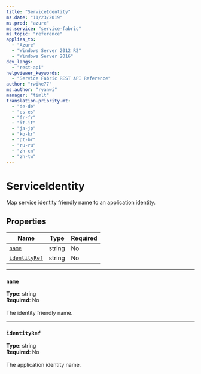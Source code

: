 ```yaml
---
title: "ServiceIdentity"
ms.date: "11/23/2019"
ms.prod: "azure"
ms.service: "service-fabric"
ms.topic: "reference"
applies_to: 
  - "Azure"
  - "Windows Server 2012 R2"
  - "Windows Server 2016"
dev_langs: 
  - "rest-api"
helpviewer_keywords: 
  - "Service Fabric REST API Reference"
author: "rwike77"
ms.author: "ryanwi"
manager: "timlt"
translation.priority.mt: 
  - "de-de"
  - "es-es"
  - "fr-fr"
  - "it-it"
  - "ja-jp"
  - "ko-kr"
  - "pt-br"
  - "ru-ru"
  - "zh-cn"
  - "zh-tw"
---
```

# ServiceIdentity

Map service identity friendly name to an application identity.

## Properties
| Name | Type | Required |
| --- | --- | --- |
| [`name`](#name) | string | No |
| [`identityRef`](#identityref) | string | No |

____
### `name`
__Type__: string <br/>
__Required__: No<br/>
<br/>
The identity friendly name.

____
### `identityRef`
__Type__: string <br/>
__Required__: No<br/>
<br/>
The application identity name.
